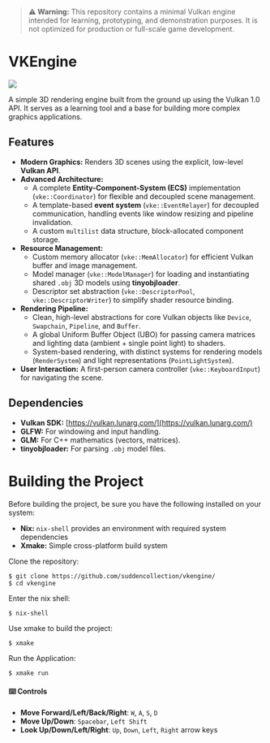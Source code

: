 > **⚠ Warning:** This repository contains a minimal Vulkan engine intended for learning, prototyping, and demonstration purposes. It is not optimized for production or full-scale game development.

# VKEngine

<img src="https://github.com/suddencollection/vkengine/blob/main/etc/demo.gif?raw=true" />

A simple 3D rendering engine built from the ground up using the Vulkan 1.0 API. It serves as a learning tool and a base for building more complex graphics applications.

## Features

* **Modern Graphics:** Renders 3D scenes using the explicit, low-level **Vulkan API**.
* **Advanced Architecture:**
    * A complete **Entity-Component-System (ECS)** implementation (`vke::Coordinator`) for flexible and decoupled scene management.
    * A template-based **event system** (`vke::EventRelayer`) for decoupled communication, handling events like window resizing and pipeline invalidation.
    * A custom `multilist` data structure, block-allocated component storage.
* **Resource Management:**
    * Custom memory allocator (`vke::MemAllocator`) for efficient Vulkan buffer and image management.
    * Model manager (`vke::ModelManager`) for loading and instantiating shared `.obj` 3D models using **tinyobjloader**.
    * Descriptor set abstraction (`vke::DescriptorPool`, `vke::DescriptorWriter`) to simplify shader resource binding.
* **Rendering Pipeline:**
    * Clean, high-level abstractions for core Vulkan objects like `Device`, `Swapchain`, `Pipeline`, and `Buffer`.
    * A global Uniform Buffer Object (UBO) for passing camera matrices and lighting data (ambient + single point light) to shaders.
    * System-based rendering, with distinct systems for rendering models (`RenderSystem`) and light representations (`PointLightSystem`).
* **User Interaction:** A first-person camera controller (`vke::KeyboardInput`) for navigating the scene.

## Dependencies
* **Vulkan SDK:** [https://vulkan.lunarg.com/](https://vulkan.lunarg.com/)
* **GLFW:** For windowing and input handling.
* **GLM:** For C++ mathematics (vectors, matrices).
* **tinyobjloader:** For parsing `.obj` model files.

# Building the Project
Before building the project, be sure you have the following installed on your system:
- **Nix:** `nix-shell` provides an environment with required system dependencies
- **Xmake:** Simple cross-platform build system

Clone the repository:

    $ git clone https://github.com/suddencollection/vkengine/
    $ cd vkengine

Enter the nix shell:

    $ nix-shell

Use xmake to build the project:

    $ xmake

Run the Application:

    $ xmake run



#### ⌨️ Controls
- **Move Forward/Left/Back/Right**: `W`, `A`, `S`, `D`
- **Move Up/Down**: `Spacebar`, `Left Shift`
- **Look Up/Down/Left/Right**: `Up`, `Down`, `Left`, `Right` arrow keys
